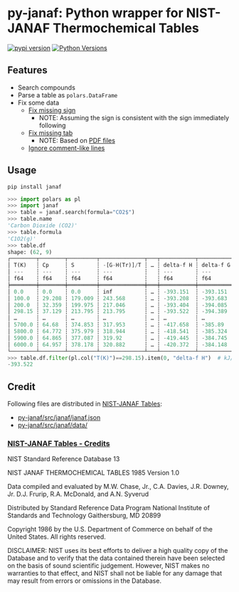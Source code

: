 # py-janaf: Python wrapper for NIST-JANAF Thermochemical Tables
[![pypi version](https://img.shields.io/pypi/v/janaf.svg)](https://pypi.python.org/project/janaf/)
[![Python Versions](https://img.shields.io/pypi/pyversions/janaf.svg)](https://pypi.org/project/janaf/)

## Features

* Search compounds
* Parse a table as `polars.DataFrame`
* Fix some data
  * [Fix missing sign](https://github.com/n-takumasa/py-janaf/commit/7f56ce84bb65c90dd4ecd2efdca2d6f8fe1243b5)
    * NOTE: Assuming the sign is consistent with the sign immediately following
  * [Fix missing tab](https://github.com/n-takumasa/py-janaf/commit/196c788c792bb672f339d073a0d21c610fabff53)
    * NOTE: Based on [PDF files](https://janaf.nist.gov/pdf/JANAF-FourthEd-1998-Carbon.pdf#page=83)
  * [Ignore comment-like lines](https://github.com/n-takumasa/py-janaf/commit/d99b942fa8848eed8b8308cf9a50c1411a6f14bf)

## Usage

```
pip install janaf
```

```py
>>> import polars as pl
>>> import janaf
>>> table = janaf.search(formula="CO2$")
>>> table.name
'Carbon Dioxide (CO2)'
>>> table.formula
'C1O2(g)'
>>> table.df
shape: (62, 9)
┌────────┬────────┬─────────┬──────────────┬───┬───────────┬───────────┬─────────┬──────┐
│ T(K)   ┆ Cp     ┆ S       ┆ -[G-H(Tr)]/T ┆ … ┆ delta-f H ┆ delta-f G ┆ log Kf  ┆ Note │
│ ---    ┆ ---    ┆ ---     ┆ ---          ┆   ┆ ---       ┆ ---       ┆ ---     ┆ ---  │
│ f64    ┆ f64    ┆ f64     ┆ f64          ┆   ┆ f64       ┆ f64       ┆ f64     ┆ str  │
╞════════╪════════╪═════════╪══════════════╪═══╪═══════════╪═══════════╪═════════╪══════╡
│ 0.0    ┆ 0.0    ┆ 0.0     ┆ inf          ┆ … ┆ -393.151  ┆ -393.151  ┆ inf     ┆ null │
│ 100.0  ┆ 29.208 ┆ 179.009 ┆ 243.568      ┆ … ┆ -393.208  ┆ -393.683  ┆ 205.639 ┆ null │
│ 200.0  ┆ 32.359 ┆ 199.975 ┆ 217.046      ┆ … ┆ -393.404  ┆ -394.085  ┆ 102.924 ┆ null │
│ 298.15 ┆ 37.129 ┆ 213.795 ┆ 213.795      ┆ … ┆ -393.522  ┆ -394.389  ┆ 69.095  ┆ null │
│ …      ┆ …      ┆ …       ┆ …            ┆ … ┆ …         ┆ …         ┆ …       ┆ …    │
│ 5700.0 ┆ 64.68  ┆ 374.853 ┆ 317.953      ┆ … ┆ -417.658  ┆ -385.89   ┆ 3.536   ┆ null │
│ 5800.0 ┆ 64.772 ┆ 375.979 ┆ 318.944      ┆ … ┆ -418.541  ┆ -385.324  ┆ 3.47    ┆ null │
│ 5900.0 ┆ 64.865 ┆ 377.087 ┆ 319.92       ┆ … ┆ -419.445  ┆ -384.745  ┆ 3.406   ┆ null │
│ 6000.0 ┆ 64.957 ┆ 378.178 ┆ 320.882      ┆ … ┆ -420.372  ┆ -384.148  ┆ 3.344   ┆ null │
└────────┴────────┴─────────┴──────────────┴───┴───────────┴───────────┴─────────┴──────┘
>>> table.df.filter(pl.col("T(K)")==298.15).item(0, "delta-f H")  # kJ/mol
-393.522
```

## Credit

Following files are distributed in [NIST-JANAF Tables](https://janaf.nist.gov/):
* [py-janaf/src/janaf/janaf.json](https://github.com/n-takumasa/py-janaf/blob/main/src/janaf/janaf.json)
* [py-janaf/src/janaf/data/](https://github.com/n-takumasa/py-janaf/tree/main/src/janaf/data)

### [NIST-JANAF Tables - Credits](https://janaf.nist.gov/janbanr.html)

NIST Standard Reference Database 13

NIST JANAF THERMOCHEMICAL TABLES 1985
Version 1.0

Data compiled and evaluated by
M.W. Chase, Jr., C.A. Davies, J.R. Downey, Jr.
D.J. Frurip, R.A. McDonald, and A.N. Syverud

Distributed by
Standard Reference Data Program
National Institute of Standards and Technology
Gaithersburg, MD 20899

Copyright 1986 by
the U.S. Department of Commerce
on behalf of the United States. All rights reserved.

DISCLAIMER: NIST uses its best efforts to deliver a high quality copy of
the Database and to verify that the data contained therein have been
selected on the basis of sound scientific judgement. However, NIST makes
no warranties to that effect, and NIST shall not be liable for any damage
that may result from errors or omissions in the Database.
